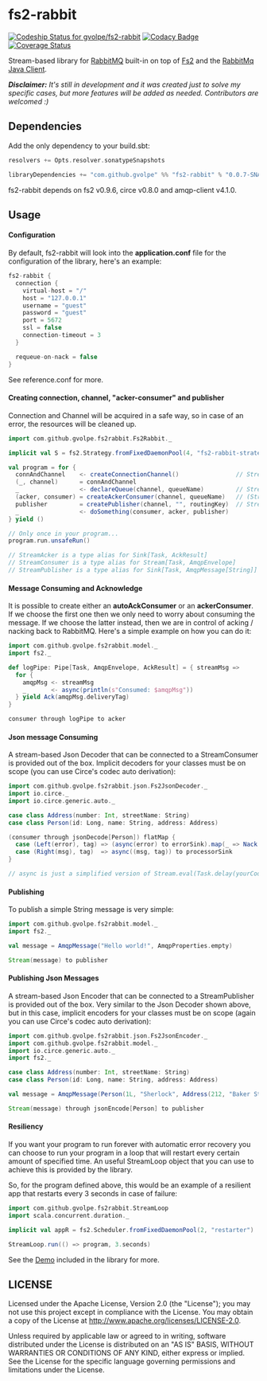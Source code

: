fs2-rabbit
==========

[ ![Codeship Status for gvolpe/fs2-rabbit](https://app.codeship.com/projects/ae5afcb0-28c2-0135-02b9-5656a7048432/status?branch=master)](https://app.codeship.com/projects/223399)
[![Codacy Badge](https://api.codacy.com/project/badge/Grade/011c5931cd3945b3a88eb725f18bbf88)](https://www.codacy.com/app/volpegabriel/fs2-rabbit?utm_source=github.com&utm_medium=referral&utm_content=gvolpe/fs2-rabbit&utm_campaign=badger)
[![Coverage Status](https://coveralls.io/repos/github/gvolpe/fs2-rabbit/badge.svg?branch=master)](https://coveralls.io/github/gvolpe/fs2-rabbit?branch=master)

Stream-based library for [RabbitMQ](https://www.rabbitmq.com/) built-in on top of [Fs2](https://github.com/functional-streams-for-scala/fs2) and the [RabbitMq Java Client](https://github.com/rabbitmq/rabbitmq-java-client).

***Disclaimer:** It's still in development and it was created just to solve my specific cases, but more features will be added as needed. Contributors are welcomed :)*

## Dependencies

Add the only dependency to your build.sbt:

```scala
resolvers += Opts.resolver.sonatypeSnapshots

libraryDependencies += "com.github.gvolpe" %% "fs2-rabbit" % "0.0.7-SNAPSHOT"
```

fs2-rabbit depends on fs2 v0.9.6, circe v0.8.0 and amqp-client v4.1.0.

## Usage

#### Configuration

By default, fs2-rabbit will look into the **application.conf** file for the configuration of the library, here's an example:

```scala
fs2-rabbit {
  connection {
    virtual-host = "/"
    host = "127.0.0.1"
    username = "guest"
    password = "guest"
    port = 5672
    ssl = false
    connection-timeout = 3
  }

  requeue-on-nack = false
}
```

See reference.conf for more.

#### Creating connection, channel, "acker-consumer" and publisher

Connection and Channel will be acquired in a safe way, so in case of an error, the resources will be cleaned up.

```scala
import com.github.gvolpe.fs2rabbit.Fs2Rabbit._

implicit val S = fs2.Strategy.fromFixedDaemonPool(4, "fs2-rabbit-strategy")

val program = for {
  connAndChannel    <- createConnectionChannel()                // Stream[Task, (Connection, Channel)]
  (_, channel)      = connAndChannel
  _                 <- declareQueue(channel, queueName)         // Stream[Task, Queue.DeclareOk]
  (acker, consumer) = createAckerConsumer(channel, queueName)	// (StreamAcker, StreamConsumer)
  publisher         = createPublisher(channel, "", routingKey)	// StreamPublisher
  _                 <- doSomething(consumer, acker, publisher)
} yield ()

// Only once in your program...
program.run.unsafeRun()

// StreamAcker is a type alias for Sink[Task, AckResult]
// StreamConsumer is a type alias for Stream[Task, AmqpEnvelope]
// StreamPublisher is a type alias for Sink[Task, AmqpMessage[String]]

```

#### Message Consuming and Acknowledge

It is possible to create either an **autoAckConsumer** or an **ackerConsumer**. If we choose the first one then we only need to worry about consuming the message. If we choose the latter instead, then we are in control of acking / nacking back to RabbitMQ. Here's a simple example on how you can do it:

```scala
import com.github.gvolpe.fs2rabbit.model._
import fs2._

def logPipe: Pipe[Task, AmqpEnvelope, AckResult] = { streamMsg =>
  for {
    amqpMsg <- streamMsg
    _       <- async(println(s"Consumed: $amqpMsg"))
  } yield Ack(amqpMsg.deliveryTag)
}

consumer through logPipe to acker
```


#### Json message Consuming

A stream-based Json Decoder that can be connected to a StreamConsumer is provided out of the box. Implicit decoders for your classes must be on scope (you can use Circe's codec auto derivation):

```scala
import com.github.gvolpe.fs2rabbit.json.Fs2JsonDecoder._
import io.circe._
import io.circe.generic.auto._

case class Address(number: Int, streetName: String)
case class Person(id: Long, name: String, address: Address)

(consumer through jsonDecode[Person]) flatMap {
  case (Left(error), tag) => (async(error) to errorSink).map(_ => Nack(tag)) to acker
  case (Right(msg), tag)  => async((msg, tag)) to processorSink
}

// async is just a simplified version of Stream.eval(Task.delay(yourCode))
```

#### Publishing

To publish a simple String message is very simple:

```scala
import com.github.gvolpe.fs2rabbit.model._
import fs2._

val message = AmqpMessage("Hello world!", AmqpProperties.empty)

Stream(message) to publisher
```

#### Publishing Json Messages

A stream-based Json Encoder that can be connected to a StreamPublisher is provided out of the box. Very similar to the Json Decoder shown above, but in this case, implicit encoders for your classes must be on scope (again you can use Circe's codec auto derivation):

```scala
import com.github.gvolpe.fs2rabbit.json.Fs2JsonEncoder._
import com.github.gvolpe.fs2rabbit.model._
import io.circe.generic.auto._
import fs2._

case class Address(number: Int, streetName: String)
case class Person(id: Long, name: String, address: Address)

val message = AmqpMessage(Person(1L, "Sherlock", Address(212, "Baker St")), AmqpProperties.empty)

Stream(message) through jsonEncode[Person] to publisher
```

#### Resiliency

If you want your program to run forever with automatic error recovery you can choose to run your program in a loop that will restart every certain amount of specified time. An useful StreamLoop object that you can use to achieve this is provided by the library.

So, for the program defined above, this would be an example of a resilient app that restarts every 3 seconds in case of failure:

```scala
import com.github.gvolpe.fs2rabbit.StreamLoop
import scala.concurrent.duration._

implicit val appR = fs2.Scheduler.fromFixedDaemonPool(2, "restarter")

StreamLoop.run(() => program, 3.seconds)
```

See the [Demo](https://github.com/gvolpe/fs2-rabbit/tree/master/src/main/scala/com/github/gvolpe/fs2rabbit/example/Demo.scala) included in the library for more.

## LICENSE

Licensed under the Apache License, Version 2.0 (the "License"); you may not use this project except in compliance with
the License. You may obtain a copy of the License at http://www.apache.org/licenses/LICENSE-2.0.

Unless required by applicable law or agreed to in writing, software distributed under the License is distributed on an
"AS IS" BASIS, WITHOUT WARRANTIES OR CONDITIONS OF ANY KIND, either express or implied. See the License for the specific
language governing permissions and limitations under the License.
